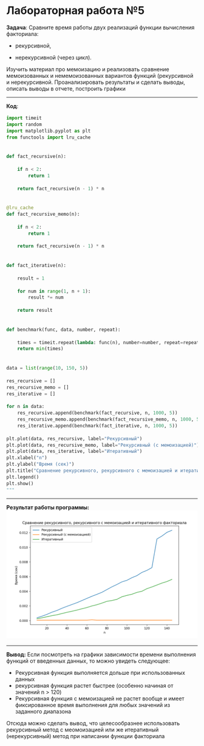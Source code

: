 # Лабораторная работа №5
**Задача**:
Сравните время работы двух реализаций функции вычисления факториала:

- рекурсивной,

- нерекурсивной (через цикл).

Изучить материал про мемоизацию и реализовать сравнение мемоизованных и немемоизованных вариантов функций (рекурсивной и нерекурсивной. Проанализировать результаты и сделать выводы, описать выводы в отчете, построить графики
___

**Код**:
```python
import timeit
import random
import matplotlib.pyplot as plt
from functools import lru_cache


def fact_recursive(n):

    if n < 2:
        return 1

    return fact_recursive(n - 1) * n


@lru_cache
def fact_recursive_memo(n):

    if n < 2:
        return 1

    return fact_recursive(n - 1) * n


def fact_iterative(n):

    result = 1

    for num in range(1, n + 1):
        result *= num

    return result


def benchmark(func, data, number, repeat):

    times = timeit.repeat(lambda: func(n), number=number, repeat=repeat)
    return min(times)


data = list(range(10, 150, 5))

res_recursive = []
res_recursive_memo = []
res_iterative = []

for n in data:
    res_recursive.append(benchmark(fact_recursive, n, 1000, 5))
    res_recursive_memo.append(benchmark(fact_recursive_memo, n, 1000, 5))
    res_iterative.append(benchmark(fact_iterative, n, 1000, 5))

plt.plot(data, res_recursive, label="Рекурсивный")
plt.plot(data, res_recursive_memo, label="Рекурсивный (с мемоизацией)")
plt.plot(data, res_iterative, label="Итеративный")
plt.xlabel("n")
plt.ylabel("Время (сек)")
plt.title("Сравнение рекурсивного, рекурсивного с мемоизацией и итеративного факториала")
plt.legend()
plt.show()
"""
```
___
**Результат работы программы:**
![](./img/result.png)
___
**Вывод:**
Если посмотреть на графики зависимости времени выполнения функций от введенных данных, то можно увидеть следующее:
- Рекурсивная функция выполняется дольше при использованных данных
- рекурсивная функция растет быстрее (особенно начиная от значений n > 120)
- Рекурсивная функция с мемоизацией не растет вообще и имеет фиксированное время выполнения для любых значений из заданного диапазона

Отсюда можно сделать вывод, что целесообразнее использовать рекурсивный метод с меомоизацией или же итеративный (нерекурсивный) метод при написании функции факториала